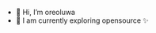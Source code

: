 - 👋 Hi, I’m oreoluwa
- 🌱 I am currently exploring opensource ✨


<!---
oree-xx/oree-xx is a ✨ special ✨ repository because its `README.md` (this file) appears on your GitHub profile.
You can click the Preview link to take a look at your changes.
--->
